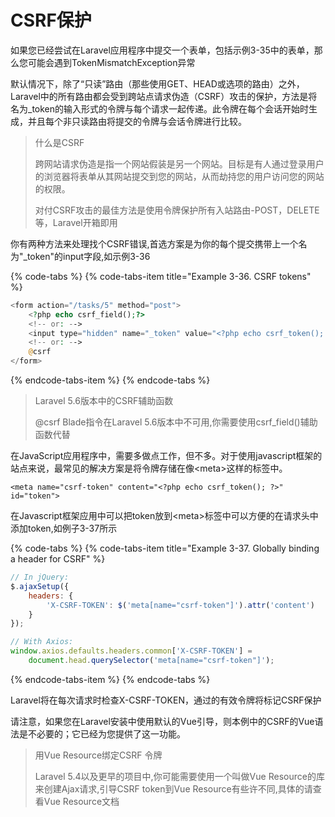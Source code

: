 # CSRF保护

如果您已经尝试在Laravel应用程序中提交一个表单，包括示例3-35中的表单，那么您可能会遇到TokenMismatchException异常

默认情况下，除了“只读”路由（那些使用GET、HEAD或选项的路由）之外，Laravel中的所有路由都会受到跨站点请求伪造（CSRF）攻击的保护，方法是将名为\_token的输入形式的令牌与每个请求一起传递。此令牌在每个会话开始时生成，并且每个非只读路由将提交的令牌与会话令牌进行比较。

> 什么是CSRF
>
> 跨网站请求伪造是指一个网站假装是另一个网站。目标是有人通过登录用户的浏览器将表单从其网站提交到您的网站，从而劫持您的用户访问您的网站的权限。
>
> 对付CSRF攻击的最佳方法是使用令牌保护所有入站路由-POST，DELETE等，Laravel开箱即用

你有两种方法来处理找个CSRF错误,首选方案是为你的每个提交携带上一个名为"\_token"的input字段,如示例3-36

{% code-tabs %}
{% code-tabs-item title="Example 3-36. CSRF tokens" %}
```php
<form action="/tasks/5" method="post">
    <?php echo csrf_field();?>
    <!-- or: -->
    <input type="hidden" name="_token" value="<?php echo csrf_token(); ?>">
    <!-- or: -->
    @csrf
</form>
```
{% endcode-tabs-item %}
{% endcode-tabs %}

> Laravel 5.6版本中的CSRF辅助函数
>
> @csrf Blade指令在Laravel 5.6版本中不可用,你需要使用csrf\_field\(\)辅助函数代替

在JavaScript应用程序中，需要多做点工作，但不多。对于使用javascript框架的站点来说，最常见的解决方案是将令牌存储在像&lt;meta&gt;这样的标签中。

```
<meta name="csrf-token" content="<?php echo csrf_token(); ?>" id="token">
```

在Javascript框架应用中可以把token放到&lt;meta&gt;标签中可以方便的在请求头中添加token,如例子3-37所示

{% code-tabs %}
{% code-tabs-item title="Example 3-37. Globally binding a header for CSRF" %}
```javascript
// In jQuery:
$.ajaxSetup({
    headers: {
        'X-CSRF-TOKEN': $('meta[name="csrf-token"]').attr('content')
    }
});

// With Axios:
window.axios.defaults.headers.common['X-CSRF-TOKEN'] =
    document.head.querySelector('meta[name="csrf-token"]');
```
{% endcode-tabs-item %}
{% endcode-tabs %}

Laravel将在每次请求时检查X-CSRF-TOKEN，通过的有效令牌将标记CSRF保护

请注意，如果您在Laravel安装中使用默认的Vue引导，则本例中的CSRF的Vue语法是不必要的；它已经为您提供了这一功能。

> 用Vue Resource绑定CSRF 令牌
>
> Laravel 5.4以及更早的项目中,你可能需要使用一个叫做Vue Resource的库来创建Ajax请求,引导CSRF token到Vue Resource有些许不同,具体的请查看Vue Resource文档



